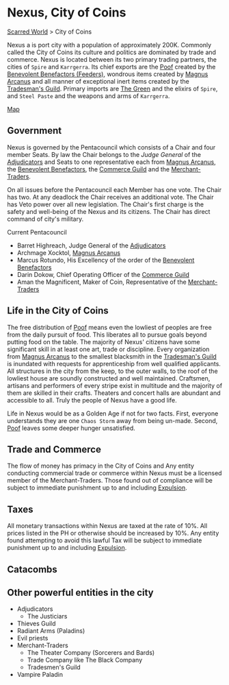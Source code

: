 # Nexus, City of Coins

[Scarred World](./scarred-world.md) > City of Coins

Nexus a is port city with a population of approximately 200K. Commonly called the City of Coins its culture and politics are dominated by trade and commerce. Nexus is located between its two primary trading partners, the cities of `Spire` and `Karrgerra`. Its chief exports are the [Poof](./poof.md) created by the [Benevolent Benefactors (Feeders)](./feeders.md), wondrous items created by [Magnus Arcanus](./magnus-arcanus.md) and all manner of exceptional inert items created by the [Tradesman's Guild](./tradesmens-guild.md). Primary imports are [The Green]() and the elixirs of `Spire`, and `Steel Paste` and the weapons and arms of `Karrgerra`.

[Map](../images/city-of-coins-map.png)

## Government
Nexus is governed by the Pentacouncil which consists of a Chair and four member Seats. By law the Chair belongs to the *Judge General* of the [Adjudicators](./adjudicators.md) and Seats to one representative each from [Magnus Arcanus](./magnus-arcanus.md), the [Benevolent Benefactors](./feeders.md), the [Commerce Guild](./commerce-guild.md) and the [Merchant-Traders](./merchant-traders.md).

On all issues before the Pentacouncil each Member has one vote. The Chair has two. At any deadlock the Chair receives an additional vote. The Chair has Veto power over all new legislation. The Chair's first charge is the safety and well-being of the Nexus and its citizens. The Chair has direct command of city's military.

Current Pentacouncil
- Barret Highreach, Judge General of the [Adjudicators](./adjudicators.md)
- Archmage Xocktol, [Magnus Arcanus](./magnus-arcanus.md)
- Marcus Rotundo, His Excellency of the order of the [Benevolent Benefactors](./feeders.md)
- Darin Dokow, Chief Operating Officer of the [Commerce Guild](./commerce-guild.md)
- Aman the Magnificent, Maker of Coin, Representative of the [Merchant-Traders](./merchant-traders.md)

## Life in the City of Coins
The free distribution of [Poof](./poof.md) means even the lowliest of peoples are free from the daily pursuit of food. This liberates all to pursue goals beyond putting food on the table. The majority of Nexus' citizens have some significant skill in at least one art, trade or discipline. Every organization from [Magnus Arcanus](./magnus-arcanus.md) to the smallest blacksmith in the [Tradesman's Guild](./tradesmens-guild.md) is inundated with requests for apprenticeship from well qualified applicants. All structures in the city from the keep, to the outer walls, to the roof of the lowliest house are soundly constructed and well maintained. Craftsmen, artisans and performers of every stripe exist in multitude and the majority of them are skilled in their crafts. Theaters and concert halls are abundant and accessible to all. Truly the people of Nexus have a good life.

Life in Nexus would be as a Golden Age if not for two facts. First, everyone understands they are one `Chaos Storm` away from being un-made. Second, [Poof](./poof.md) leaves some deeper hunger unsatisfied.

## Trade and Commerce
The flow of money has primacy in the City of Coins and Any entity conducting commercial trade or commerce within Nexus must be a licensed member of the Merchant-Traders. Those found out of compliance will be subject to immediate punishment up to and including [Expulsion](./expulsion.md).

## Taxes
All monetary transactions within Nexus are taxed at the rate of 10%. All prices listed in the PH or otherwise should be increased by 10%. Any entity found attempting to avoid this lawful Tax will be subject to immediate punishment up to and including [Expulsion](./expulsion.md).

## Catacombs

## Other powerful entities in the city
- Adjudicators
    - The Justiciars
- Thieves Guild
- Radiant Arms (Paladins)
- Evil priests
- Merchant-Traders
    - The Theater Company (Sorcerers and Bards)
    - Trade Company like The Black Company
    - Tradesmen's Guild
- Vampire Paladin
